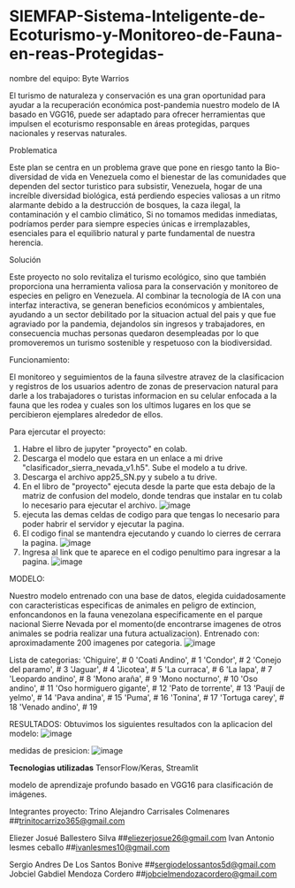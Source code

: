 # SIEMFAP-Sistema-Inteligente-de-Ecoturismo-y-Monitoreo-de-Fauna-en-reas-Protegidas-

nombre del equipo: Byte Warrios


El turismo de naturaleza y conservación es una gran oportunidad para ayudar a la recuperación económica post-pandemia nuestro modelo de IA basado en VGG16, puede ser adaptado para ofrecer herramientas que impulsen el ecoturismo responsable en áreas protegidas, parques nacionales y reservas naturales.


Problematica

Este plan se centra en un problema grave que pone en riesgo tanto la Bio-diversidad de vida en Venezuela como el bienestar de las comunidades que dependen del sector turistico para subsistir, Venezuela, hogar de una increíble diversidad biológica, está perdiendo especies valiosas a un ritmo alarmante debido a la destrucción de bosques, la caza ilegal, la contaminación y el cambio climático, Si no tomamos medidas inmediatas, podríamos perder para siempre especies únicas e irremplazables, esenciales para el equilibrio natural y parte fundamental de nuestra herencia.

Solución

Este proyecto no solo revitaliza el turismo ecológico, sino que también proporciona una herramienta valiosa para la conservación y monitoreo de especies en peligro en Venezuela. Al combinar la tecnología de IA con una interfaz interactiva, se generan beneficios económicos y ambientales, ayudando a un sector debilitado por la situacion actual del pais y que fue agraviado por la pandemia, dejandolos sin ingresos y trabajadores, en consecuencia muchas personas quedaron desempleadas por lo que promoveremos
un turismo sostenible y respetuoso con la biodiversidad.

Funcionamiento:

 El monitoreo y seguimientos de la fauna silvestre atravez de la clasificacion y registros de los usuarios adentro de zonas de preservacion natural para darle a los trabajadores o turistas informacion en su celular enfocada a la fauna que les rodea y cuales son los ultimos lugares en los que se percibieron ejemplares alrededor de ellos.

 Para ejercutar el proyecto:

  1. Habre el libro de jupyter "proyecto" en colab.
  2. Descarga el modelo que estara en un enlace a mi drive "clasificador_sierra_nevada_v1.h5". Sube el modelo a tu drive.
  3. Descarga el archivo app25_SN.py y subelo a tu drive.
  4. En el libro de "proyecto" ejecuta desde la parte que esta debajo de la matriz de confusion del modelo, donde tendras que instalar en tu colab lo necesario para ejecutar el archivo.
![image](https://github.com/user-attachments/assets/0914c66d-dcdb-4440-9c14-af0ba854967a)
  5. ejecuta las demas celdas de codigo para que tengas lo necesario para poder habrir el servidor y ejecutar la pagina.
  6. El codigo final se mantendra ejecutando y cuando lo cierres de cerrara la pagina.
![image](https://github.com/user-attachments/assets/00c1e132-6e3b-42de-b25e-9084bcaa3d5e)
  7. Ingresa al link que te aparece en el codigo penultimo para ingresar a la pagina.
![image](https://github.com/user-attachments/assets/5c3b899c-c00c-4b51-96c9-fc268c75b888)


  MODELO:

Nuestro modelo entrenado con una base de datos, elegida cuidadosamente con caracteristicas especificas de animales en peligro de extincion, enfoncandonos en la fauna venezolana especificamente en el parque nacional Sierre Nevada por el momento(de encontrarse imagenes de otros animales se podria realizar una futura actualizacion). 
 Entrenado con: aproximadamente 200 imagenes por categoria.
 ![image](https://github.com/user-attachments/assets/687fb79d-643b-4c5b-92c3-fb7215fd2019)
 
 Lista de categorias:
    'Chiguire',                # 0
    'Coati Andino',            # 1
    'Condor',                  # 2
    'Conejo del paramo',       # 3
    'Jaguar',                  # 4
    'Jicotea',                 # 5
    'La curraca',              # 6
    'La lapa',                 # 7
    'Leopardo andino',         # 8
    'Mono araña',             # 9
    'Mono nocturno',           # 10
    'Oso andino',              # 11
    'Oso hormiguero gigante',  # 12
    'Pato de torrente',        # 13
    'Paují de yelmo',         # 14
    'Pava andina',             # 15
    'Puma',                    # 16
    'Tonina',                  # 17
    'Tortuga carey',           # 18
    'Venado andino',           # 19

    
 RESULTADOS:
 Obtuvimos los siguientes resultados con la aplicacion del modelo:
![image](https://github.com/user-attachments/assets/bbc50160-ecd4-4ea8-a5da-7d654a675983)

medidas de presicion:
![image](https://github.com/user-attachments/assets/116143de-383e-4d98-a959-0827c309a3f9)

  
 
**Tecnologias utilizadas**
TensorFlow/Keras, Streamlit


modelo de aprendizaje profundo basado en VGG16 para clasificación de imágenes.

Integrantes proyecto:
Trino Alejandro Carrisales Colmenares ##trinitocarrizo365@gmail.com

Eliezer Josué Ballestero Silva ##eliezerjosue26@gmail.com
Ivan Antonio lesmes ceballo ##ivanlesmes10@gmail.com

Sergio Andres De Los Santos Bonive ##sergiodelossantos5d@gmail.com
Jobciel Gabdiel Mendoza Cordero ##jobcielmendozacordero@gmail.com
